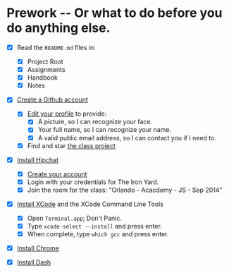 # Prework -- Or what to do before you do anything else.

* [x] Read the `README.md` files in:
    * [x] Project Root
    * [x] Assignments
    * [x] Handbook
    * [x] Notes
* [x] [Create a Github account](https://github.com/signup)
    * [x] [Edit your profile](https://github.com/settings/profile) to provide:
        * [x] A picture, so I can recognize your face.
        * [x] Your full name, so I can recognize your name.
        * [x] A valid public email address, so I can contact you if I need to.
    * [x] Find and star [the class project](https://github.com/TheIronYard--Orlando/FEE--2014--FALL)
* [x] [Install Hipchat](https://www.hipchat.com/download)
    * [x] [Create your account](https://www.hipchat.com/invite/31349/a142a6025f7a427bd4813063bea8b0d1)
    * [x] Login with your credentials for The Iron Yard.
    * [x] Join the room for the class: "Orlando - Acacdemy - JS - Sep 2014"
* [x] [Install XCode](https://itunes.apple.com/us/app/xcode/id497799835) and the XCode Command Line Tools
    * [x] Open `Terminal.app`; Don't Panic.
    * [x] Type `xcode-select --install` and press enter.
    * [x] When complete, type `which gcc` and press enter.
* [x] [Install Chrome](http://chrome.google.com)
* [x] [Install Dash](http://kapeli.com/dash)

